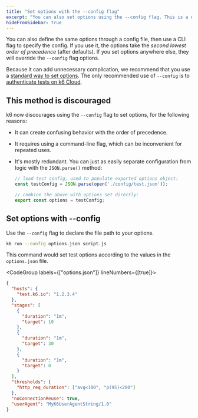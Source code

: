 ```yaml
---
title: "Set options with the --config flag"
excerpt: "You can also set options using the --config flag. This is a niche case, though, and you should strongly consider setting options in the script file."
hideFromSidebar: true
---
```


You can also define the same options through a config file, then use a CLI flag to specify the config.
If you use it, the options take the _second lowest order of precedence_ (after defaults).
If you set options anywhere else, they will override the `--config` flag options.  

Because it can add unnecessary complication, we recommend that you use a [standard way to set options](/using-k6/k6-options/how-to).
The only recommended use of `--config` is to [authenticate tests on k6 Cloud](/using-k6/k6-options/reference/#config).

## This method is discouraged

k6 now discourages using the `--config` flag to set options, for the following reasons:
- It can create confusing behavior with the order of precedence.
- It requires using a command-line flag, which can be inconvenient for repeated uses. 
- It's mostly redundant. You can just as easily separate configuration from logic with the `JSON.parse()` method:

  ```javascript
  // load test config, used to populate exported options object:
  const testConfig = JSON.parse(open('./config/test.json'));

  // combine the above with options set directly:
  export const options = testConfig;
  ```

## Set options with --config

Use the `--config` flag to declare the file path to your options.

```bash
k6 run --config options.json script.js
```

This command would set test options according to the values in the `options.json` file.

<CodeGroup labels={["options.json"]} lineNumbers={[true]}>

```json
{
  "hosts": {
    "test.k6.io": "1.2.3.4"
  },
  "stages": [
    {
      "duration": "1m",
      "target": 10
    },
    {
      "duration": "1m",
      "target": 30
    },
    {
      "duration": "1m",
      "target": 0
    }
  ],
  "thresholds": {
    "http_req_duration": ["avg<100", "p(95)<200"]
  },
  "noConnectionReuse": true,
  "userAgent": "MyK6UserAgentString/1.0"
}
```

</CodeGroup>